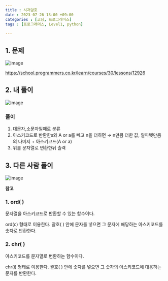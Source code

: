 ```yaml
---
title : 시저암호
date : 2023-07-26 13:00 +09:00
categories : [코딩, 프로그래머스]
tags : [프로그래머스, Level1, python]

---
```

## 1. 문제
![image](https://github.com/mini0-0/mini0-0.github.io/assets/63296983/12a3ba2b-ae0e-4e33-aa96-a41e6b96aae6)

<https://school.programmers.co.kr/learn/courses/30/lessons/12926>

## 2. 내 풀이
![image](https://github.com/mini0-0/mini0-0.github.io/assets/63296983/1ed8881f-4110-4f7b-80e0-b898165293b0)

### 풀이

1. 대문자,소문자일때로 분류
2. 아스키코드로 반환한s와 A or a를 빼고 n을 더하면 → n만큼 더한 값, 알파벳만큼의 나머지 + 아스키코드(A or a)
3. 위를 문자열로 변환한뒤 출력

## 3. 다른 사람 풀이
![image](https://github.com/mini0-0/mini0-0.github.io/assets/63296983/3ecce2ec-72a3-4fed-8e04-abfd01df0a8e)

**참고**

### 1. ord( )

문자열을 아스키코드로 반환할 수 있는 함수이다.

ord(c) 형태로 이용한다. 괄호( ) 안에 문자를 넣으면 그 문자에 해당하는 아스키코드를 숫자로 반환한다.

### 2. chr( )

아스키코드를 문자열로 변환하는 함수이다.

chr(i) 형태로 이용한다. 괄호( ) 안에 숫자를 넣으면 그 숫자의 아스키코드에 대응하는 문자를 반환한다.


